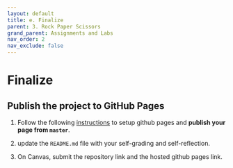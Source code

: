 ```yaml
---
layout: default
title: e. Finalize
parent: 3. Rock Paper Scissors
grand_parent: Assignments and Labs
nav_order: 2
nav_exclude: false
---
```

# Finalize
## Publish the project to GitHub Pages
1. Follow the following [instructions](https://help.github.com/en/enterprise/2.13/user/articles/configuring-a-publishing-source-for-github-pages#enabling-github-pages-to-publish-your-site-from-master-or-gh-pages) to setup github pages and **publish your page from `master`**.

2. update the `README.md` file with your self-grading and self-reflection.

3. On Canvas, submit the repository link and the hosted github pages link.